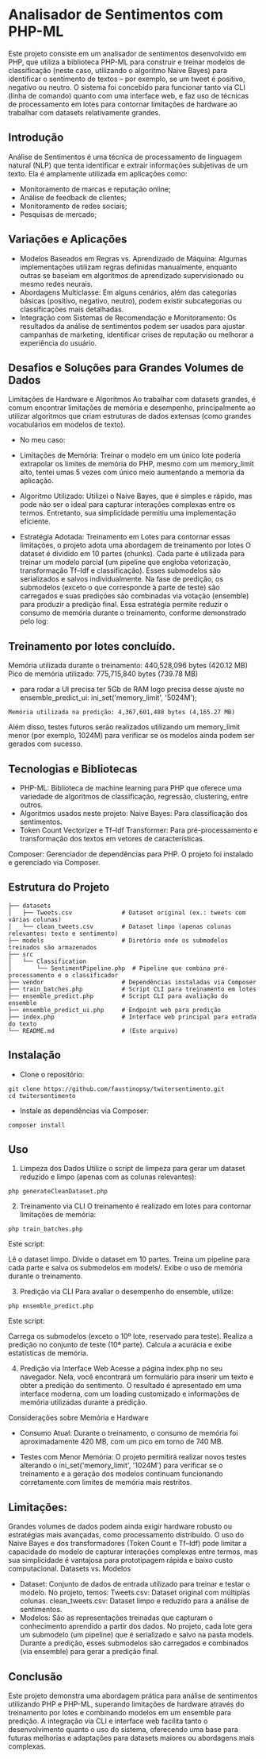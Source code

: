 # Analisador de Sentimentos com PHP-ML
Este projeto consiste em um analisador de sentimentos desenvolvido em PHP, que utiliza a biblioteca PHP-ML para construir e treinar modelos de classificação (neste caso, utilizando o algoritmo Naive Bayes) para identificar o sentimento de textos – por exemplo, se um tweet é positivo, negativo ou neutro. O sistema foi concebido para funcionar tanto via CLI (linha de comando) quanto com uma interface web, e faz uso de técnicas de processamento em lotes para contornar limitações de hardware ao trabalhar com datasets relativamente grandes.

## Introdução
Análise de Sentimentos é uma técnica de processamento de linguagem natural (NLP) que tenta identificar e extrair informações subjetivas de um texto. Ela é amplamente utilizada em aplicações como:

- Monitoramento de marcas e reputação online;
- Análise de feedback de clientes;
- Monitoramento de redes sociais;
- Pesquisas de mercado;

## Variações e Aplicações
- Modelos Baseados em Regras vs. Aprendizado de Máquina: 
Algumas implementações utilizam regras definidas manualmente, enquanto outras se baseiam em algoritmos de aprendizado supervisionado ou mesmo redes neurais.
- Abordagens Multiclasse: 
Em alguns cenários, além das categorias básicas (positivo, negativo, neutro), podem existir subcategorias ou classificações mais detalhadas.
- Integração com Sistemas de Recomendação e Monitoramento: 
Os resultados da análise de sentimentos podem ser usados para ajustar campanhas de marketing, identificar crises de reputação ou melhorar a experiência do usuário.

## Desafios e Soluções para Grandes Volumes de Dados
Limitações de Hardware e Algoritmos
Ao trabalhar com datasets grandes, é comum encontrar limitações de memória e desempenho, principalmente ao utilizar algoritmos que criam estruturas de dados extensas (como grandes vocabulários em modelos de texto).

- No meu caso:

- Limitações de Memória: 
Treinar o modelo em um único lote poderia extrapolar os limites de memória do PHP, mesmo com um memory_limit alto, tentei umas 5 vezes com único meio aumentando a memoria da aplicação.
- Algoritmo Utilizado: 
Utilizei o Naive Bayes, que é simples e rápido, mas pode não ser o ideal para capturar interações complexas entre os termos. Entretanto, sua simplicidade permitiu uma implementação eficiente.
- Estratégia Adotada: 
Treinamento em Lotes para contornar essas limitações, o projeto adota uma abordagem de treinamento por lotes
O dataset é dividido em 10 partes (chunks).
Cada parte é utilizada para treinar um modelo parcial (um pipeline que engloba vetorização, transformação Tf–Idf e classificação).
Esses submodelos são serializados e salvos individualmente.
Na fase de predição, os submodelos (exceto o que corresponde à parte de teste) são carregados e suas predições são combinadas via votação (ensemble) para produzir a predição final.
Essa estratégia permite reduzir o consumo de memória durante o treinamento, conforme demonstrado pelo log:

## Treinamento por lotes concluído.
Memória utilizada durante o treinamento: 440,528,096 bytes (420.12 MB)
Pico de memória utilizado: 775,715,840 bytes (739.78 MB)
* para rodar a UI precisa ter 5Gb de RAM
logo precisa desse ajuste no ensemble_predict_ui:
ini_set('memory_limit', '5024M');
```
Memória utilizada na predição: 4,367,601,488 bytes (4,165.27 MB)
```

Além disso, testes futuros serão realizados utilizando um memory_limit menor (por exemplo, 1024M) para verificar se os modelos ainda podem ser gerados com sucesso.

## Tecnologias e Bibliotecas
- PHP-ML: 
Biblioteca de machine learning para PHP que oferece uma variedade de algoritmos de classificação, regressão, clustering, entre outros.
- Algoritmos usados neste projeto:
Naive Bayes: Para classificação dos sentimentos.
- Token Count Vectorizer e Tf–Idf Transformer: 
Para pré-processamento e transformação dos textos em vetores de características.

Composer: Gerenciador de dependências para PHP. O projeto foi instalado e gerenciado via Composer.

## Estrutura do Projeto
```
├── datasets
│   ├── Tweets.csv              # Dataset original (ex.: tweets com várias colunas)
│   └── clean_tweets.csv        # Dataset limpo (apenas colunas relevantes: texto e sentimento)
├── models                      # Diretório onde os submodelos treinados são armazenados
├── src
│   └── Classification
│       └── SentimentPipeline.php  # Pipeline que combina pré-processamento e o classificador
├── vendor                      # Dependências instaladas via Composer
├── train_batches.php           # Script CLI para treinamento em lotes
├── ensemble_predict.php        # Script CLI para avaliação do ensemble
├── ensemble_predict_ui.php     # Endpoint web para predição
├── index.php                   # Interface web principal para entrada do texto
└── README.md                   # (Este arquivo)
```

## Instalação
- Clone o repositório:
```
git clone https://github.com/faustinopsy/twitersentimento.git
cd twitersentimento

```

- Instale as dependências via Composer:
```
composer install

```


## Uso
1. Limpeza dos Dados
Utilize o script de limpeza para gerar um dataset reduzido e limpo (apenas com as colunas relevantes):
```
php generateCleanDataset.php

```

2. Treinamento via CLI
O treinamento é realizado em lotes para contornar limitações de memória:
```
php train_batches.php
```

Este script:

Lê o dataset limpo.
Divide o dataset em 10 partes.
Treina um pipeline para cada parte e salva os submodelos em models/.
Exibe o uso de memória durante o treinamento.

3. Predição via CLI
Para avaliar o desempenho do ensemble, utilize:
```
php ensemble_predict.php
```

Este script:

Carrega os submodelos (exceto o 10º lote, reservado para teste).
Realiza a predição no conjunto de teste (10ª parte).
Calcula a acurácia e exibe estatísticas de memória.

4. Predição via Interface Web
Acesse a página index.php no seu navegador. Nela, você encontrará um formulário para inserir um texto e obter a predição do sentimento. O resultado é apresentado em uma interface moderna, com um loading customizado e informações de memória utilizadas durante a predição.

Considerações sobre Memória e Hardware
- Consumo Atual:
Durante o treinamento, o consumo de memória foi aproximadamente 420 MB, com um pico em torno de 740 MB.

- Testes com Menor Memória:
O projeto permitirá realizar novos testes alterando o ini_set('memory_limit', '1024M') para verificar se o treinamento e a geração dos modelos continuam funcionando corretamente com limites de memória mais restritos.

## Limitações:

Grandes volumes de dados podem ainda exigir hardware robusto ou estratégias mais avançadas, como processamento distribuído.
O uso do Naive Bayes e dos transformadores (Token Count e Tf–Idf) pode limitar a capacidade do modelo de capturar interações complexas entre termos, mas sua simplicidade é vantajosa para prototipagem rápida e baixo custo computacional.
Datasets vs. Modelos
- Dataset:
Conjunto de dados de entrada utilizado para treinar e testar o modelo. No projeto, temos:
Tweets.csv: Dataset original com múltiplas colunas.
clean_tweets.csv: Dataset limpo e reduzido para a análise de sentimentos.
- Modelos:
São as representações treinadas que capturam o conhecimento aprendido a partir dos dados. No projeto, cada lote gera um submodelo (um pipeline) que é serializado e salvo na pasta models. Durante a predição, esses submodelos são carregados e combinados (via ensemble) para gerar a predição final.

## Conclusão
Este projeto demonstra uma abordagem prática para análise de sentimentos utilizando PHP e PHP-ML, superando limitações de hardware através do treinamento por lotes e combinando modelos em um ensemble para predição. A integração via CLI e interface web facilita tanto o desenvolvimento quanto o uso do sistema, oferecendo uma base para futuras melhorias e adaptações para datasets maiores ou abordagens mais complexas.

